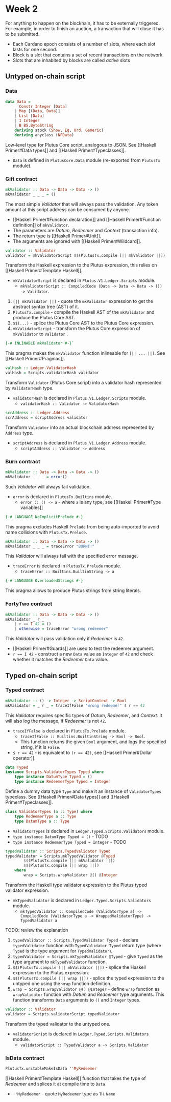 # Week 2

For anything to happen on the blockhain, it has to be externally triggered. For example, in order to finish an auction, a transaction that will close it has to be submitted.

* Each Cardano epoch consists of a number of slots, where each slot lasts for one second. 
* Block is a slot that contains a set of recent transactions on the network. 
* Slots that are inhabited by blocks are called _active_ slots

## Untyped on-chain script

### Data

```haskell
data Data =
      Constr Integer [Data]
    | Map [(Data, Data)]
    | List [Data]
    | I Integer
    | B BS.ByteString
    deriving stock (Show, Eq, Ord, Generic)
    deriving anyclass (NFData)
```

Low-level type for Plutus Core script, analogous to JSON. See [[Haskell Primer#Data types]] and [[Haskell Primer#Typeclasses]].

* `Data` is defined in `PlutusCore.Data` module (re-exported from `PlutusTx` module).

### Gift contract

```haskell
mkValidator :: Data -> Data -> Data -> ()
mkValidator _ _ _ = ()
```

The most simple *Validator* that will always pass the validation. Any token amount at this script address can be consumed by anyone.

 * [[Haskell Primer#Function declaration]] and [[Haskell Primer#Function definition]] of `mkValidator`. 
 * The parameters are *Datum*, *Redeemer* and *Context* (transaction info). 
 * The return type is [[Haskell Primer#Unit]].
 * The arguments are ignored with [[Haskell Primer#Wildcard]].
 
```haskell
validator :: Validator
validator = mkValidatorScript $$(PlutusTx.compile [|| mkValidator ||])
```

  Transform the Haskell expression to the Plutus expression, this relies on [[Haskell Primer#Template Haskell]].
 
*  `mkValidatorScript` is declared in  `Plutus.V1.Ledger.Scripts` module.
	*  `mkValidatorScript :: CompiledCode (Data -> Data -> Data -> ()) -> Validator`.

1. `[|| mkValidator ||]` - quote the `mkValidator` expression to get the abstract syntax tree (AST) of it.
2. `PlutusTx.compile` - compile the Haskell AST of the `mkValidator` and produce the Plutus Core AST.
3. `$$(...)` - splice the Plutus Core AST to the Plutus Core expression.
4. `mkValidatorScript` - transform the Plutus Core expression of `mkValidator`  to `Validator` .

 ```haskell
{-# INLINABLE mkValidator #-}`
```

This pragma makes the `mkValidator` function inlineable for `[|| ... ||]`. See [[Haskell Primer#Pragmas]].

```haskell
valHash :: Ledger.ValidatorHash
valHash = Scripts.validatorHash validator
```

Transform `Validator` (Plutus Core script) into a validator hash represented by `ValidatorHash` type.

* `validatorHash` is declared in `Plutus.V1.Ledger.Scripts` module.
	* `validatorHash :: Validator -> ValidatorHash`

```haskell
scrAddress :: Ledger.Address
scrAddress = scriptAddress validator
```

Transform `Validator` into an actual blockchain address represented by `Address` type.

* `scriptAddress` is declared in `Plutus.V1.Ledger.Address` module.
	* `scriptAddress :: Validator -> Address`

### Burn contract

```haskell
mkValidator :: Data -> Data -> Data -> ()
mkValidator _ _ _ = error()
```

Such *Validator* will always fail validation.

* `error` is declared in `PlutusTx.Builtins` module.
	* `error :: () -> a` - where `a` is any type, see [[Haskell Primer#Type variables]]

```haskell
{-# LANGUAGE NoImplicitPrelude #-}
```

This pragma excludes Haskell `Prelude` from being auto-imported to avoid name collisions with `PlutusTx.Prelude`.

```haskell
mkValidator :: Data -> Data -> Data -> ()
mkValidator _ _ _ = traceError "BURNT!"
```

This *Validator* will always fail with the specified error message.

* `traceError` is declared in `PlutusTx.Prelude` module.
	* `traceError :: Builtins.BuiltinString -> a`

```haskell
{-# LANGUAGE OverloadedStrings #-}
```

This pragma allows to produce Plutus strings from string literals.

### FortyTwo contract

```haskell
mkValidator :: Data -> Data -> Data -> ()
mkValidator _ r _
    | r == I 42 = ()
    | otherwise = traceError "wrong redeemer"
```

This *Validator* will pass validation only if *Redeemer* is `42`.

* [[Haskell Primer#Guards]] are used to test the redeemer argument.
* `r == I 42` - construct a new `Data` value as `Integer` of `42` and check whether it matches the *Redeemer* `Data` value.

## Typed on-chain script

### Typed contract

```haskell
mkValidator :: () -> Integer -> ScriptContext -> Bool
mkValidator = _ r _ = traceIfFalse "wrong redeemer" $ r == 42
```

This *Validator* requires specific types of *Datum*, *Redeemer*, and *Context*. It will also log the message, if *Redeemer* is not `42`.

* `traceIfFalse` is declared in `PlutusTx.Prelude` module.
	* `traceIfFalse :: Builtins.BuiltinString -> Bool -> Bool`.
	* This function returns the given `Bool` argument, and logs the specified string, if it is `False`.
* `$ r == 42` - is equivalent to `(r == 42)`, see [[Haskell Primer#Dollar operator]].

```haskell
data Typed
instance Scripts.ValidatorTypes Typed where
	type instance DatumType Typed = ()
	type instance RedeemerType Typed = Integer
```

Define a dummy data type `Type` and make it an instance of `ValidatorTypes` typeclass. See [[Haskell Primer#Data types]] and [[Haskell Primer#Typeclasses]].

```haskell
class ValidatorTypes (a :: Type) where
    type RedeemerType a :: Type
    type DatumType a :: Type
```

* `ValidatorTypes` is declared in `Ledger.Typed.Scripts.Validators` module.
* `type instance DatumType Typed = ()` - TODO
* `type instance RedeemerType Typed = Integer`  - TODO

```haskell
typedValidator :: Scripts.TypedValidator Typed
typedValidator = Scripts.mkTypedValidator @Typed
		$$(PlutusTx.compile [|| mkValidator ||])
		$$(PlutusTx.compile [|| wrap ||])
	where
		wrap = Scripts.wrapValidator @() @Integer
```

Transform the Haskell type validator expression to the Plutus typed validator expression.

*  `mkTypedValidator` is declared in  `Ledger.Typed.Scripts.Validators` module.
	*  `mkTypedValidator :: CompiledCode (ValidatorType a) -> CompiledCode (ValidatorType a -> WrappedValidatorType) -> TypedValidator a`

TODO: review the explanation

1. `typedValidator :: Scripts.TypedValidator Typed` - declare `typedValidator` function with `TypedValidator Typed` return type (where `Typed` is the type argument for `TypedValidator`).
2. `typedValidator = Scripts.mkTypedValidator @Typed` - give `Typed` as the type argument to `mkTypedValidator` function.
3. `$$(PlutusTx.compile [|| mkValidator ||])` - splice the Haskell expression to the Plutus expression.
4. `$$(PlutusTx.compile [|| wrap ||])` - splice the typed expression to the untyped one using the `wrap` function definition.
5. `wrap = Scripts.wrapValidator @() @Integer` - define `wrap` function as `wrapValidator` function with *Datum* and *Redeemer* type arguments. This function transforms `Data` arguments to `()` and `Integer` types.

```haskell
validator :: Validator
validator = Scripts.validatorScript typedValidator
```

Transform the typed validator to the untyped one.

* `validatorScript` is declared in `Ledger.Typed.Scripts.Validators` module.
	* `validatorScript :: TypedValidator a -> Scripts.Validator`

### IsData contract

```haskell
PlutusTx.unstableMakeIsData ''MyRedeemer
```

[[Haskell Primer#Template Haskell]] function that takes the type of *Redeemer* and splices it at compile time to `Data`

* `''MyRedeemer` - quote `MyRedeemer` type as `TH.Name`

